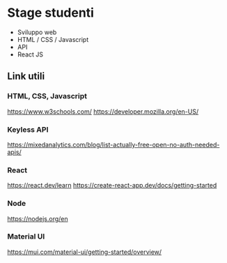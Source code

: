 # Stage studenti
- Sviluppo web
- HTML / CSS / Javascript
- API
- React JS

## Link utili
### HTML, CSS, Javascript
https://www.w3schools.com/
https://developer.mozilla.org/en-US/
### Keyless API
https://mixedanalytics.com/blog/list-actually-free-open-no-auth-needed-apis/
### React
https://react.dev/learn
https://create-react-app.dev/docs/getting-started
### Node
https://nodejs.org/en
### Material UI
https://mui.com/material-ui/getting-started/overview/
